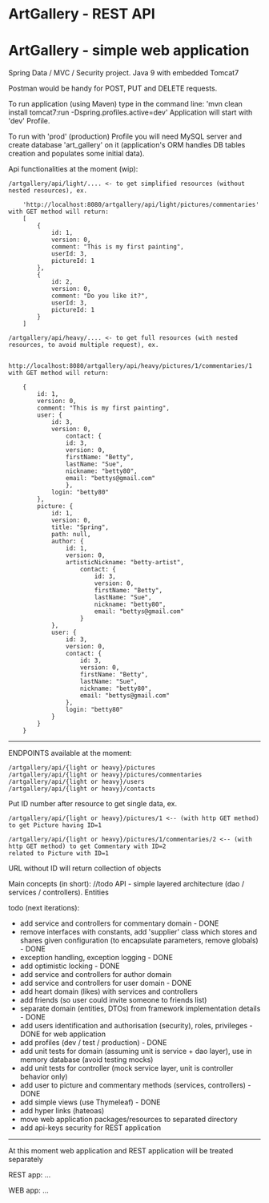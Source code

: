 # ArtGallery - REST API
# ArtGallery - simple web application

Spring Data / MVC / Security project. Java 9 with embedded Tomcat7

Postman would be handy for POST, PUT and DELETE requests.

To run application (using Maven) type in the command line: 'mvn clean install tomcat7:run -Dspring.profiles.active=dev'
Application will start with 'dev' Profile.

To run with 'prod' (production) Profile you will need MySQL server and create database 'art_gallery' on it
(application's ORM handles DB tables creation and populates some initial data).

Api functionalities at the moment (wip):

    /artgallery/api/light/.... <- to get simplified resources (without nested resources), ex.

        'http://localhost:8080/artgallery/api/light/pictures/commentaries' with GET method will return:
        [
            {
                id: 1,
                version: 0,
                comment: "This is my first painting",
                userId: 3,
                pictureId: 1
            },
            {
                id: 2,
                version: 0,
                comment: "Do you like it?",
                userId: 3,
                pictureId: 1
            }
        ]

    /artgallery/api/heavy/.... <- to get full resources (with nested resources, to avoid multiple request), ex.
 
        http://localhost:8080/artgallery/api/heavy/pictures/1/commentaries/1 with GET method will return:

        {
            id: 1,
            version: 0,
            comment: "This is my first painting",
            user: {
                id: 3,
                version: 0,
                    contact: {
                    id: 3,
                    version: 0,
                    firstName: "Betty",
                    lastName: "Sue",
                    nickname: "betty80",
                    email: "bettys@gmail.com"
                    },
                login: "betty80"
            },
            picture: {
                id: 1,
                version: 0,
                title: "Spring",
                path: null,
                author: {
                    id: 1,
                    version: 0,
                    artisticNickname: "betty-artist",
                        contact: {
                            id: 3,
                            version: 0,
                            firstName: "Betty",
                            lastName: "Sue",
                            nickname: "betty80",
                            email: "bettys@gmail.com"
                        }
                },
                user: {
                    id: 3,
                    version: 0,
                    contact: {
                        id: 3,
                        version: 0,
                        firstName: "Betty",
                        lastName: "Sue",
                        nickname: "betty80",
                        email: "bettys@gmail.com"
                    },
                    login: "betty80"
                }
            }
        }

***
ENDPOINTS available at the moment:

    /artgallery/api/{light or heavy}/pictures
    /artgallery/api/{light or heavy}/pictures/commentaries
    /artgallery/api/{light or heavy}/users
    /artgallery/api/{light or heavy}/contacts

Put ID number after resource to get single data, ex.
    
    /artgallery/api/{light or heavy}/pictures/1 <-- (with http GET method) to get Picture having ID=1
    
    /artgallery/api/{light or heavy}/pictures/1/commentaries/2 <-- (with http GET method) to get Commentary with ID=2
    related to Picture with ID=1 

URL without ID will return collection of objects

Main concepts (in short):
    //todo
    API - simple layered architecture (dao / services / controllers).
    Entities  

todo (next iterations):
* add service and controllers for commentary domain - DONE
* remove interfaces with constants, add 'supplier' class which stores and shares given configuration (to encapsulate parameters, remove globals) - DONE
* exception handling, exception logging - DONE
* add optimistic locking - DONE
* add service and controllers for author domain
* add service and controllers for user domain - DONE
* add heart domain (likes) with services and controllers
* add friends (so user could invite someone to friends list)
* separate domain (entities, DTOs) from framework implementation details - DONE
* add users identification and authorisation (security), roles, privileges - DONE for web application
* add profiles (dev / test / production) - DONE
* add unit tests for domain (assuming unit is service + dao layer), use in memory database (avoid testing mocks)
* add unit tests for controller (mock service layer, unit is controller behavior only)
* add user to picture and commentary methods (services, controllers) - DONE
* add simple views (use Thymeleaf) - DONE
* add hyper links (hateoas)
* move web application packages/resources to separated directory
* add api-keys security for REST application

-----
At this moment web application and REST application will be treated separately


REST app:
...

WEB app:
...





